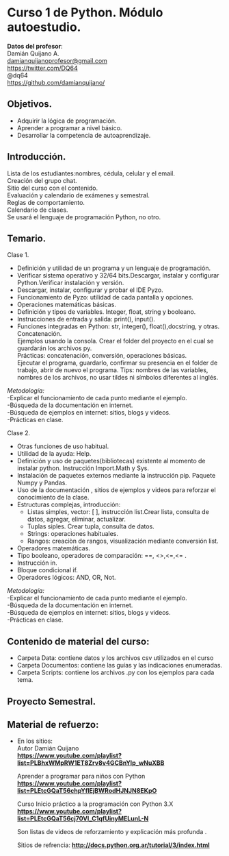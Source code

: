 # Curso 1 de Python. Módulo autoestudio.
**Datos del profesor**:  
Damián Quijano A.  
damianquijanoprofesor@gmail.com  
https://twitter.com/DQ64    
@dq64  
https://github.com/damianquijano/  
  
  
## Objetivos.
- Adquirir la lógica de programación.
- Aprender a programar a nivel básico.
- Desarrollar la competencia de autoaprendizaje.

## Introducción.  
Lista de los estudiantes:nombres, cédula, celular y el email.  
Creación del grupo chat.  
Sitio del curso con el contenido.  
Evaluación y calendario de exámenes y semestral.    
Reglas de comportamiento.  
Calendario de clases.  
Se usará el lenguaje de programación Python, no otro.  

## Temario.
Clase 1.
  - Definición y utilidad de un programa y un lenguaje de programación.
  - Verificar sistema operativo y 32/64 bits.Descargar, instalar y configurar Python.Verificar instalación y versión.  
  - Descargar, instalar, configurar y probar el IDE Pyzo.  
  - Funcionamiento de Pyzo: utilidad de cada pantalla y opciones.
  - Operaciones matemáticas básicas.
  - Definición y tipos de variables. Integer, float, string y booleano.
  - Instrucciones de entrada y salida: print(), input().
  - Funciones integradas en Python: str, integer(), float(),docstring,  y otras. Concatenación.    
  Ejemplos usando la consola. Crear el folder del proyecto en el cual se guardarán los archivos py.  
  Prácticas: concatenación, conversión, operaciones básicas.  
  Ejecutar el programa, guardarlo, confirmar su presencia en el folder de trabajo, abrir de nuevo el programa.
  Tips: nombres de las variables, nombres de los archivos, no usar tildes ni símbolos diferentes al inglés.  
  
  *Metodología:*   
  -Explicar el funcionamiento de cada punto mediante el ejemplo.  
  -Búsqueda de la documentación en internet.  
  -Búsqueda de ejemplos en internet: sitios, blogs y videos.  
  -Prácticas en clase.  

Clase 2.  
  - Otras funciones de uso habitual.
  - Utilidad de la ayuda: Help.
  - Definición y uso de paquetes(bibliotecas) existente al momento de instalar python. Instrucción Import.Math y Sys.
  - Instalación de paquetes externos mediante la instrucción pip. Paquete Numpy y Pandas.
  - Uso de la documentación , sitios de ejemplos y videos para reforzar el conocimiento de la clase.
  - Estructuras complejas, introducción:
  	- Listas simples, vector: [ ], instrucción list.Crear lista, consulta de datos, agregar, eliminar, actualizar.
  	- Tuplas siples. Crear tupla, consulta de datos.
  	- Strings: operaciones habituales.
  	- Rangos: creaciòn de rangos, visualización mediante conversión list.
  - Operadores matemáticas.
  - Tipo booleano, operadores de comparación: ==, <>,<=,<= .
  - Instrucción in.
  - Bloque condicional if. 
  - Operadores lógicos: AND, OR, Not. 
  
*Metodología:*   
  -Explicar el funcionamiento de cada punto mediante el ejemplo.  
  -Búsqueda de la documentación en internet.  
  -Búsqueda de ejemplos en internet: sitios, blogs y videos.  
  -Prácticas en clase.  
  	  

## Contenido de material del curso:

  - Carpeta Data: contiene  datos y los archivos csv utilizados en el curso
  - Carpeta Documentos: contiene las guías y las indicaciones enumeradas.
  - Carpeta Scripts: contiene los archivos .py con los ejemplos para cada tema.  
  

   
 ## Proyecto Semestral.
  

## Material de refuerzo:
  - En los sitios:   
    Autor Damián Quijano  
    **https://www.youtube.com/playlist?list=PLBhxWMpRW1ET8Zrv8v4GCBnYlp_wNuXBB**   
      
    Aprender a programar para niños con Python  
	**https://www.youtube.com/playlist?list=PLEtcGQaT56chpYflEjBWRodHJNJN8EKpO**  
      
	Curso Inicio práctico a la programación con Python 3.X  
	**https://www.youtube.com/playlist?list=PLEtcGQaT56cj70Vl_C1qfUinyMELunL-N**  
    
    Son listas de videos de reforzamiento y explicación más profunda .
         
    Sitios de refrencia:
    **http://docs.python.org.ar/tutorial/3/index.html**
      
